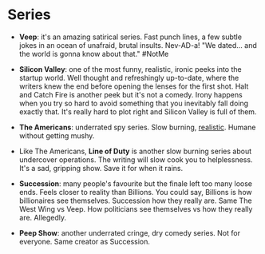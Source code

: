# Series

- **Veep**: it's an amazing satirical series. Fast punch lines, a few
  subtle jokes in an ocean of unafraid, brutal insults. Nev-AD-a!
  "We dated... and the world is gonna know about that." #NotMe

- **Silicon Valley**: one of the most funny, realistic, ironic peeks
  into the startup world. Well thought and refreshingly up-to-date,
  where the writers knew the end before opening the lenses for the
  first shot. Halt and Catch Fire is another peek but it's not a
  comedy. Irony happens when you try so hard to avoid something that
  you inevitably fall doing exactly that. It's really hard to plot
  right and Silicon Valley is full of them.

- **The Americans**: underrated spy series. Slow burning,
  [realistic](https://www.youtube.com/watch?v=TYo-ziwOAWQ). Humane
  without getting mushy.

- Like The Americans, **Line of Duty** is another slow burning series
  about undercover operations. The writing will slow cook you to
  helplessness. It's a sad, gripping show. Save it for when it rains.

- **Succession**: many people's favourite but the finale left too many loose
  ends. Feels closer to reality than Billions. You could say, Billions
  is how billionaires see themselves. Succession how they really are.
  Same The West Wing vs Veep. How politicians see themselves vs how
  they really are. Allegedly.

- **Peep Show**: another underrated cringe, dry comedy series. Not for
  everyone. Same creator as Succession.
